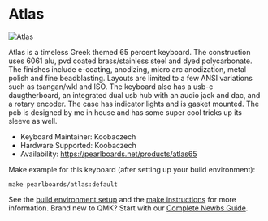 # Atlas

![Atlas](https://i.imgur.com/jm6DyWAh.jpg)

Atlas is a timeless Greek themed 65 percent keyboard. The construction uses 6061 alu, pvd coated brass/stainless steel and dyed polycarbonate. The finishes include e-coating, anodizing, micro arc anodization, metal polish and fine beadblasting. Layouts are limited to a few ANSI variations such as tsangan/wkl and ISO. The keyboard also has a usb-c daugtherboard, an integrated dual usb hub with an audio jack and dac, and a rotary encoder. The case has indicator lights and is gasket mounted. The pcb is designed by me in house and has some super cool tricks up its sleeve as well.

* Keyboard Maintainer: Koobaczech
* Hardware Supported: Koobaczech
* Availability: https://pearlboards.net/products/atlas65

Make example for this keyboard (after setting up your build environment):

    make pearlboards/atlas:default

See the [build environment setup](https://docs.qmk.fm/#/getting_started_build_tools) and the [make instructions](https://docs.qmk.fm/#/getting_started_make_guide) for more information. Brand new to QMK? Start with our [Complete Newbs Guide](https://docs.qmk.fm/#/newbs).
